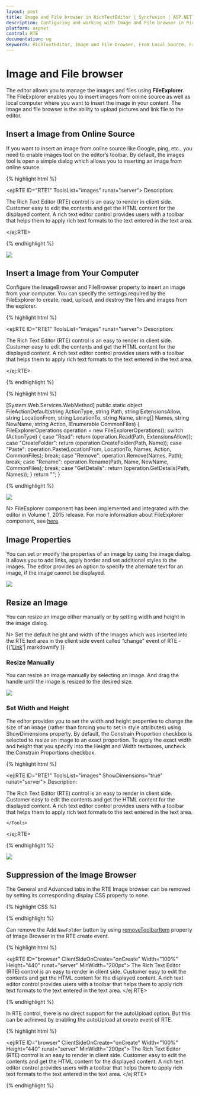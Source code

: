```yaml
---
layout: post
title: Image and File browser in RichTextEditor | Syncfusion | ASP.NET
description: Configuring and working with Image and File browser in RichTextEditor  
platform: aspnet
control: RTE
documentation: ug
keywords: RichTextEditor, Image and File browser, From Local Source, From Online Source
---
```


# Image and File browser

The editor allows you to manage the images and files using **FileExplorer**. The FileExplorer enables you to insert images from online source as well as local computer where you want to insert the image in your content. The Image and file browser is the ability to upload pictures and link file to the editor. 

## Insert a Image from Online Source

If you want to insert an image from online source like Google, ping, etc., you need to enable images tool on the editor’s toolbar. By default, the images tool is open a simple dialog which allows you to inserting an image from online source.

{% highlight html %}
	
<ej:RTE ID="RTE1" ToolsList="images" runat="server">
    <RTEContent>
            Description:
            <p> The Rich Text Editor (RTE) control is an easy to render in
            client side. Customer easy to edit the contents and get the HTML content for
            the displayed content. A rich text editor control provides users with a toolbar
            that helps them to apply rich text formats to the text entered in the text
            area. </p>
    </RTEContent>
    <Tools Images="image">
    </Tools>
</ej:RTE>
    
{% endhighlight %}

![](ImageandFilebrowser_images/ImageandFilebrowser_img1.png)

## Insert a Image from Your Computer

Configure the ImageBrowser and FileBrowser property to insert an image from your computer. You can specify the settings required by the FileExplorer to create, read, upload, and destroy the files and images from the explorer. 

{% highlight html %}

<ej:RTE ID="RTE1" ToolsList="images" runat="server">
    <RTEContent>
            Description:
            <p> The Rich Text Editor (RTE) control is an easy to render in
            client side. Customer easy to edit the contents and get the HTML content for
            the displayed content. A rich text editor control provides users with a toolbar
            that helps them to apply rich text formats to the text entered in the text
            area. </p>
    </RTEContent>
    <Tools Images="image"> </Tools>
    <ImageBrowser ExtensionAllow="*.png,*.gif,*.jpg,*.jpeg" FilePath="~/FileBrowser/"  AjaxAction="Default.aspx/FileActionDefault"/>
    <FileBrowser ExtensionAllow="*.png,*.txt,*.jpg,*.docx" FilePath="~/FileBrowser/" AjaxAction="Default.aspx/FileActionDefault"/>
</ej:RTE>
    
{% endhighlight %}



{% highlight html %}

[System.Web.Services.WebMethod]
public static object FileActionDefault(string ActionType, string Path, string ExtensionsAllow, string LocationFrom, string LocationTo, string Name, string[] Names, string NewName, string Action, IEnumerable<CommonFileDetails> CommonFiles)
{
    FileExplorerOperations operation = new FileExplorerOperations();
    switch (ActionType)
    {
        case "Read":
            return (operation.Read(Path, ExtensionsAllow));
        case "CreateFolder":
            return (operation.CreateFolder(Path, Name));
        case "Paste":
            operation.Paste(LocationFrom, LocationTo, Names, Action, CommonFiles);
            break;
        case "Remove":
            operation.Remove(Names, Path);
            break;
        case "Rename":
            operation.Rename(Path, Name, NewName, CommonFiles);
            break;
        case "GetDetails":
            return (operation.GetDetails(Path, Names));
    }
    return "";
}
    
{% endhighlight %}        

![](ImageandFilebrowser_images/ImageandFilebrowser_img2.png)


N> FileExplorer component has been implemented and integrated with the editor in Volume 1, 2015 release. For more information about FileExplorer component, see [here](http://helpjs.syncfusion.com/js/fileexplorer/overview#).

## Image Properties

You can set or modify the properties of an image by using the image dialog. It allows you to add links, apply border and set additional styles to the images. The editor provides an option to specify the alternate text for an image, if the image cannot be displayed.

![](ImageandFilebrowser_images/ImageandFilebrowser_img3.png)


## Resize an Image

You can resize an image either manually or by setting width and height in the image dialog. 

N> Set the default height and width of the Images which was inserted into the RTE text area in the client side event called “change” event of RTE - {{'[Link](http://jsplayground.syncfusion.com/Sync_rghpsadi)'| markdownify }}

### Resize Manually

You can resize an image manually by selecting an image. And drag the handle until the image is resized to the desired size. 

![](ImageandFilebrowser_images/ImageandFilebrowser_img4.png)


### Set Width and Height

The editor provides you to set the width and height properties to change the size of an image (rather than forcing you to set in style attributes) using ShowDimensions property. By default, the Constrain Proportion checkbox is selected to resize an image to an exact proportion. To apply the exact width and height that you specify into the Height and Width textboxes, uncheck the Constrain Proportions checkbox.

{% highlight html %}

<ej:RTE ID="RTE1" ToolsList="images" ShowDimensions="true" runat="server">
    <RTEContent>
            Description:
            <p> The Rich Text Editor (RTE) control is an easy to render in
            client side. Customer easy to edit the contents and get the HTML content for
            the displayed content. A rich text editor control provides users with a toolbar
            that helps them to apply rich text formats to the text entered in the text
            area. </p>
    </RTEContent>
    <Tools Images="image">

    </Tools>
</ej:RTE>

{% endhighlight %}

![](ImageandFilebrowser_images/ImageandFilebrowser_img5.png)

## Suppression of the Image Browser

The General and Advanced tabs in the RTE Image browser can be removed by setting its corresponding display CSS property to none.

{% highlight CSS %}

<style type="text/css" class="cssStyles">
    div.e-rte-imageTab.e-tab.e-js.e-widget {
        display: none;
    }
</style>
    
 {% endhighlight %}
 
 Can remove the Add `NewFolder` button by using [removeToolbarItem](https://help.syncfusion.com/js/api/ejrte#methods:removetoolbaritem) property of Image Browser in the RTE create event. 

{% highlight html %}

<ej:RTE ID="browser" ClientSideOnCreate="onCreate" Width="100%" Height="440" runat="server" MinWidth="200px">
    <RTEContent>
        The Rich Text Editor (RTE) control is an easy to render in
        client side. Customer easy to edit the contents and get the HTML content for
        the displayed content. A rich text editor control provides users with a toolbar
        that helps them to apply rich text formats to the text entered in the text
        area. 
    </RTEContent>
    <ImageBrowser ExtensionAllow="*.png,*.gif,*.jpg,*.jpeg" FilePath="~/FileBrowser/" AjaxAction="FileAndImageBrowser.aspx/FileActionDefault" UploadAction="../FileExplorer/uploadFiles.ashx{0}"/>
    <FileBrowser ExtensionAllow="*.png,*.txt,*.jpg,*.docx" FilePath="~/FileBrowser/" AjaxAction="FileAndImageBrowser.aspx/FileActionDefault" UploadAction="../FileExplorer/uploadFiles.ashx{0}"/>
</ej:RTE>
<script>
    function onCreate(args){
        this._explorerObj.removeToolbarItem("NewFolder");
    }
</script>

 {% endhighlight %}
 
 In RTE control, there is no direct support for the autoUpload option. But this can be achieved by enabling the autoUpload at create event of RTE.

{% highlight html %}

<ej:RTE ID="browser" ClientSideOnCreate="onCreate" Width="100%" Height="440" runat="server" MinWidth="200px">
    <RTEContent>
        The Rich Text Editor (RTE) control is an easy to render in
        client side. Customer easy to edit the contents and get the HTML content for
        the displayed content. A rich text editor control provides users with a toolbar
        that helps them to apply rich text formats to the text entered in the text
        area. 
    </RTEContent>
    <ImageBrowser ExtensionAllow="*.png,*.gif,*.jpg,*.jpeg" FilePath="~/FileBrowser/" AjaxAction="FileAndImageBrowser.aspx/FileActionDefault" UploadAction="../FileExplorer/uploadFiles.ashx{0}"/>
    <FileBrowser ExtensionAllow="*.png,*.txt,*.jpg,*.docx" FilePath="~/FileBrowser/" AjaxAction="FileAndImageBrowser.aspx/FileActionDefault" UploadAction="../FileExplorer/uploadFiles.ashx{0}"/>
</ej:RTE>
<script>
    function onCreate(args){
        //setting autoUpload property as true                   
        this._explorerObj._uploadTag.data("ejUploadbox").option("autoUpload", true);
    }
</script>
    
 {% endhighlight %}
